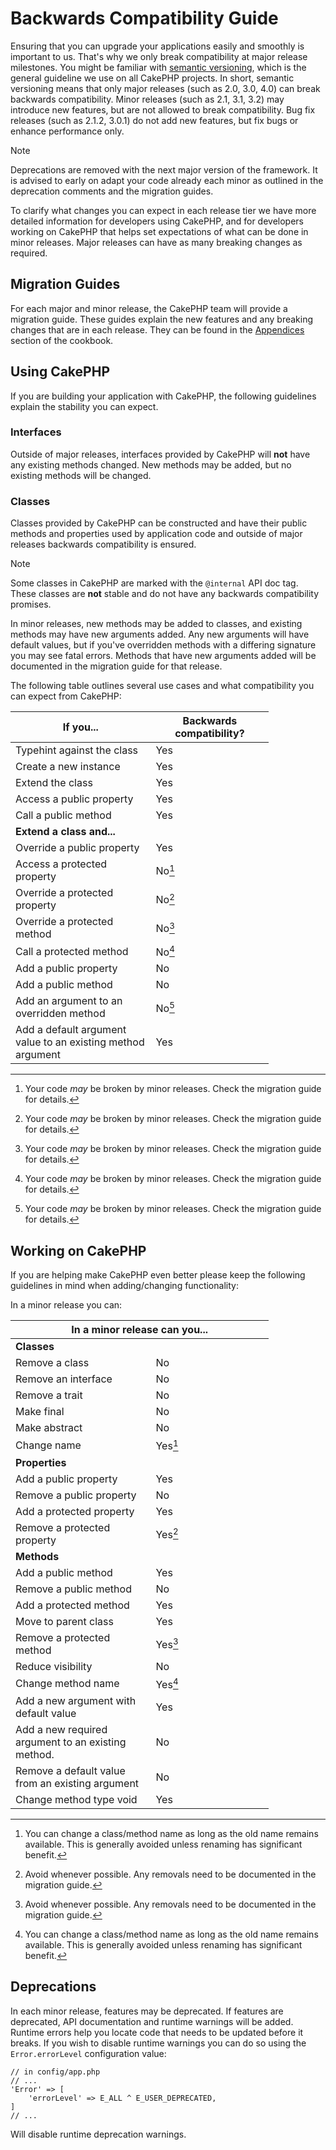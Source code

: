 # Backwards Compatibility Guide

Ensuring that you can upgrade your applications easily and smoothly is important
to us. That's why we only break compatibility at major release milestones.
You might be familiar with [semantic versioning](https://semver.org/), which is
the general guideline we use on all CakePHP projects. In short, semantic
versioning means that only major releases (such as 2.0, 3.0, 4.0) can break
backwards compatibility. Minor releases (such as 2.1, 3.1, 3.2) may introduce new
features, but are not allowed to break compatibility. Bug fix releases (such as 2.1.2,
3.0.1) do not add new features, but fix bugs or enhance performance only.

> [!NOTE]
> Deprecations are removed with the next major version of the framework.
> It is advised to early on adapt your code already each minor as outlined in
> the deprecation comments and the migration guides.

To clarify what changes you can expect in each release tier we have more
detailed information for developers using CakePHP, and for developers working on
CakePHP that helps set expectations of what can be done in minor releases. Major
releases can have as many breaking changes as required.

## Migration Guides

For each major and minor release, the CakePHP team will provide a migration
guide. These guides explain the new features and any breaking changes that are
in each release. They can be found in the [Appendices](../appendices) section of the
cookbook.

## Using CakePHP

If you are building your application with CakePHP, the following guidelines
explain the stability you can expect.

### Interfaces

Outside of major releases, interfaces provided by CakePHP will **not** have any
existing methods changed. New methods may be added, but no existing methods will
be changed.

### Classes

Classes provided by CakePHP can be constructed and have their public methods and
properties used by application code and outside of major releases backwards
compatibility is ensured.

> [!NOTE]
> Some classes in CakePHP are marked with the `@internal` API doc tag. These
> classes are **not** stable and do not have any backwards compatibility
> promises.

In minor releases, new methods may be added to classes, and existing methods may
have new arguments added. Any new arguments will have default values, but if
you've overridden methods with a differing signature you may see fatal errors.
Methods that have new arguments added will be documented in the migration guide
for that release.

The following table outlines several use cases and what compatibility you can
expect from CakePHP:

<table style="width:82%;">
<colgroup>
<col style="width: 44%" />
<col style="width: 37%" />
</colgroup>
<thead>
<tr>
<th>If you...</th>
<th>Backwards compatibility?</th>
</tr>
</thead>
<tbody>
<tr>
<td>Typehint against the class</td>
<td>Yes</td>
</tr>
<tr>
<td>Create a new instance</td>
<td>Yes</td>
</tr>
<tr>
<td>Extend the class</td>
<td>Yes</td>
</tr>
<tr>
<td>Access a public property</td>
<td>Yes</td>
</tr>
<tr>
<td>Call a public method</td>
<td>Yes</td>
</tr>
<tr>
<td colspan="2"><strong>Extend a class and...</strong></td>
</tr>
<tr>
<td>Override a public property</td>
<td>Yes</td>
</tr>
<tr>
<td>Access a protected property</td>
<td>No<a href="#fn1" class="footnote-ref" id="fnref1" role="doc-noteref"><sup>1</sup></a></td>
</tr>
<tr>
<td>Override a protected property</td>
<td>No<a href="#fn2" class="footnote-ref" id="fnref2" role="doc-noteref"><sup>2</sup></a></td>
</tr>
<tr>
<td>Override a protected method</td>
<td>No<a href="#fn3" class="footnote-ref" id="fnref3" role="doc-noteref"><sup>3</sup></a></td>
</tr>
<tr>
<td>Call a protected method</td>
<td>No<a href="#fn4" class="footnote-ref" id="fnref4" role="doc-noteref"><sup>4</sup></a></td>
</tr>
<tr>
<td>Add a public property</td>
<td>No</td>
</tr>
<tr>
<td>Add a public method</td>
<td>No</td>
</tr>
<tr>
<td>Add an argument
to an overridden method</td>
<td>No<a href="#fn5" class="footnote-ref" id="fnref5" role="doc-noteref"><sup>5</sup></a></td>
</tr>
<tr>
<td>Add a default argument value
to an existing method
argument</td>
<td>Yes</td>
</tr>
</tbody>
</table>
<section id="footnotes" class="footnotes footnotes-end-of-document" role="doc-endnotes">
<hr />
<ol>
<li id="fn1"><p>Your code <em>may</em> be broken by minor releases. Check the migration guide
for details.<a href="#fnref1" class="footnote-back" role="doc-backlink">↩︎</a></p></li>
<li id="fn2"><p>Your code <em>may</em> be broken by minor releases. Check the migration guide
for details.<a href="#fnref2" class="footnote-back" role="doc-backlink">↩︎</a></p></li>
<li id="fn3"><p>Your code <em>may</em> be broken by minor releases. Check the migration guide
for details.<a href="#fnref3" class="footnote-back" role="doc-backlink">↩︎</a></p></li>
<li id="fn4"><p>Your code <em>may</em> be broken by minor releases. Check the migration guide
for details.<a href="#fnref4" class="footnote-back" role="doc-backlink">↩︎</a></p></li>
<li id="fn5"><p>Your code <em>may</em> be broken by minor releases. Check the migration guide
for details.<a href="#fnref5" class="footnote-back" role="doc-backlink">↩︎</a></p></li>
</ol>
</section>

## Working on CakePHP

If you are helping make CakePHP even better please keep the following guidelines
in mind when adding/changing functionality:

In a minor release you can:

<table style="width:82%;">
<colgroup>
<col style="width: 44%" />
<col style="width: 37%" />
</colgroup>
<thead>
<tr>
<th colspan="2">In a minor release can you...</th>
</tr>
</thead>
<tbody>
<tr>
<td colspan="2"><strong>Classes</strong></td>
</tr>
<tr>
<td>Remove a class</td>
<td>No</td>
</tr>
<tr>
<td>Remove an interface</td>
<td>No</td>
</tr>
<tr>
<td>Remove a trait</td>
<td>No</td>
</tr>
<tr>
<td>Make final</td>
<td>No</td>
</tr>
<tr>
<td>Make abstract</td>
<td>No</td>
</tr>
<tr>
<td>Change name</td>
<td>Yes<a href="#fn1" class="footnote-ref" id="fnref1" role="doc-noteref"><sup>1</sup></a></td>
</tr>
<tr>
<td colspan="2"><strong>Properties</strong></td>
</tr>
<tr>
<td>Add a public property</td>
<td>Yes</td>
</tr>
<tr>
<td>Remove a public property</td>
<td>No</td>
</tr>
<tr>
<td>Add a protected property</td>
<td>Yes</td>
</tr>
<tr>
<td>Remove a protected property</td>
<td>Yes<a href="#fn2" class="footnote-ref" id="fnref2" role="doc-noteref"><sup>2</sup></a></td>
</tr>
<tr>
<td colspan="2"><strong>Methods</strong></td>
</tr>
<tr>
<td>Add a public method</td>
<td>Yes</td>
</tr>
<tr>
<td>Remove a public method</td>
<td>No</td>
</tr>
<tr>
<td>Add a protected method</td>
<td>Yes</td>
</tr>
<tr>
<td>Move to parent class</td>
<td>Yes</td>
</tr>
<tr>
<td>Remove a protected method</td>
<td>Yes<a href="#fn3" class="footnote-ref" id="fnref3" role="doc-noteref"><sup>3</sup></a></td>
</tr>
<tr>
<td>Reduce visibility</td>
<td>No</td>
</tr>
<tr>
<td>Change method name</td>
<td>Yes<a href="#fn4" class="footnote-ref" id="fnref4" role="doc-noteref"><sup>4</sup></a></td>
</tr>
<tr>
<td>Add a new argument with
default value</td>
<td>Yes</td>
</tr>
<tr>
<td>Add a new required argument
to an existing method.</td>
<td>No</td>
</tr>
<tr>
<td>Remove a default value from
an existing argument</td>
<td>No</td>
</tr>
<tr>
<td>Change method type void</td>
<td>Yes</td>
</tr>
</tbody>
</table>
<section id="footnotes" class="footnotes footnotes-end-of-document" role="doc-endnotes">
<hr />
<ol>
<li id="fn1"><p>You can change a class/method name as long as the old name remains
available. This is generally avoided unless renaming has significant
benefit.<a href="#fnref1" class="footnote-back" role="doc-backlink">↩︎</a></p></li>
<li id="fn2"><p>Avoid whenever possible. Any removals need to be documented in
the migration guide.<a href="#fnref2" class="footnote-back" role="doc-backlink">↩︎</a></p></li>
<li id="fn3"><p>Avoid whenever possible. Any removals need to be documented in
the migration guide.<a href="#fnref3" class="footnote-back" role="doc-backlink">↩︎</a></p></li>
<li id="fn4"><p>You can change a class/method name as long as the old name remains
available. This is generally avoided unless renaming has significant
benefit.<a href="#fnref4" class="footnote-back" role="doc-backlink">↩︎</a></p></li>
</ol>
</section>

## Deprecations

In each minor release, features may be deprecated. If features are deprecated,
API documentation and runtime warnings will be added. Runtime errors help you
locate code that needs to be updated before it breaks. If you wish to disable
runtime warnings you can do so using the `Error.errorLevel` configuration
value:

``` text
// in config/app.php
// ...
'Error' => [
    'errorLevel' => E_ALL ^ E_USER_DEPRECATED,
]
// ...
```

Will disable runtime deprecation warnings.
